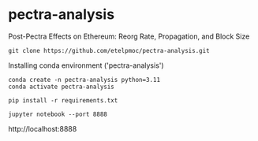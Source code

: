 # pectra-analysis
Post-Pectra Effects on Ethereum: Reorg Rate, Propagation, and Block Size

```
git clone https://github.com/etelpmoc/pectra-analysis.git
```

Installing conda environment ('pectra-analysis')
```
conda create -n pectra-analysis python=3.11
conda activate pectra-analysis
```

```
pip install -r requirements.txt
```

```
jupyter notebook --port 8888
```

http://localhost:8888
